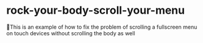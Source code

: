 # rock-your-body-scroll-your-menu
🕺This is an example of how to fix the problem of scrolling a fullscreen menu on touch devices without scrolling the body as well
